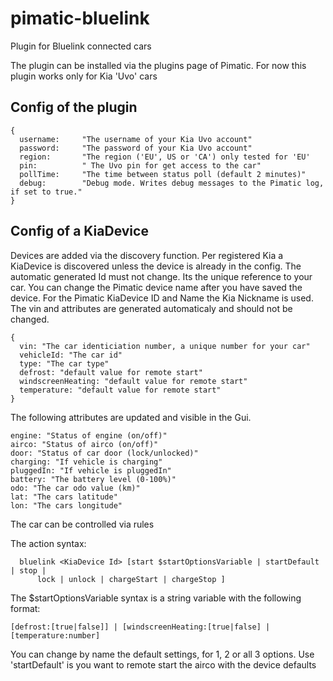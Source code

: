 # pimatic-bluelink
Plugin for Bluelink connected cars

The plugin can be installed via the plugins page of Pimatic.
For now this plugin works only for Kia 'Uvo' cars

## Config of the plugin
```
{
  username:     "The username of your Kia Uvo account"
  password:     "The password of your Kia Uvo account"
  region:  		"The region ('EU', US or 'CA') only tested for 'EU'
  pin:			" The Uvo pin for get access to the car"
  pollTime:		"The time between status poll (default 2 minutes)"
  debug:        "Debug mode. Writes debug messages to the Pimatic log, if set to true."
}
```

## Config of a KiaDevice

Devices are added via the discovery function. Per registered Kia a KiaDevice is discovered unless the device is already in the config.
The automatic generated Id must not change. Its the unique reference to your car. You can change the Pimatic device name after you have saved the device. For the Pimatic KiaDevice ID and Name the Kia Nickname is used. The vin and attributes are generated automaticaly and should not be changed.

```
{
  vin: "The car identiciation number, a unique number for your car"
  vehicleId: "The car id"
  type: "The car type"
  defrost: "default value for remote start"
  windscreenHeating: "default value for remote start"
  temperature: "default value for remote start"
}
```

The following attributes are updated and visible in the Gui.

```
engine: "Status of engine (on/off)"
airco: "Status of airco (on/off)"
door: "Status of car door (lock/unlocked)"
charging: "If vehicle is charging"
pluggedIn: "If vehicle is pluggedIn"
battery: "The battery level (0-100%)"
odo: "The car odo value (km)"
lat: "The cars latitude"
lon: "The cars longitude"
```

The car can be controlled via rules

The action syntax:
```
  bluelink <KiaDevice Id> [start $startOptionsVariable | startDefault | stop |
      lock | unlock | chargeStart | chargeStop ]
```
The $startOptionsVariable syntax is a string variable with the following format:
```
[defrost:[true|false]] | [windscreenHeating:[true|false] | [temperature:number]
```
You can change by name the default settings, for 1, 2 or all 3 options.
Use 'startDefault' is you want to remote start the airco with the device defaults

